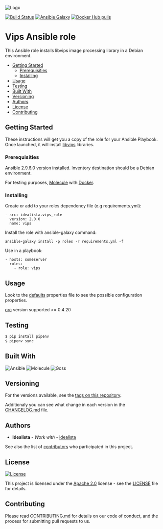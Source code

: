 ![Logo](https://raw.githubusercontent.com/idealista/vips_role/master/logo.gif)

[![Build Status](https://travis-ci.org/idealista/vips_role.svg?branch=master)](https://travis-ci.org/idealista/vips_role)
[![Ansible Galaxy](https://img.shields.io/badge/galaxy-idealista.vips__role-B62682.svg)](https://galaxy.ansible.com/idealista/vips_role)
[![Docker Hub pulls](https://img.shields.io/docker/pulls/idealista/vips.svg)](https://hub.docker.com/r/idealista/vips/)

# Vips Ansible role

This Ansible role installs libvips image processing library in a Debian environment.

- [Getting Started](#getting-started)
	- [Prerequisities](#prerequisities)
	- [Installing](#installing)
- [Usage](#usage)
- [Testing](#testing)
- [Built With](#built-with)
- [Versioning](#versioning)
- [Authors](#authors)
- [License](#license)
- [Contributing](#contributing)

## Getting Started

These instructions will get you a copy of the role for your Ansible Playbook. Once launched, it will install [libvips](https://libvips.github.io/libvips/) libraries.

### Prerequisities

Ansible 2.9.6.0 version installed.
Inventory destination should be a Debian environment.

For testing purposes, [Molecule](https://molecule.readthedocs.io/) with [Docker](https://www.docker.com/).

### Installing

Create or add to your roles dependency file (e.g requirements.yml):

```
- src: idealista.vips_role
  version: 2.0.0
  name: vips
```

Install the role with ansible-galaxy command:

```
ansible-galaxy install -p roles -r requirements.yml -f
```

Use in a playbook:

```
- hosts: someserver
  roles:
    - role: vips
```

## Usage

Look to the [defaults](defaults/main.yml) properties file to see the possible configuration properties.

[orc](https://github.com/GStreamer/orc) version supported >= 0.4.20

## Testing

```sh
$ pip install pipenv
$ pipenv sync
```

## Built With

![Ansible](https://img.shields.io/badge/ansible-2.9.6.0-green.svg)
![Molecule](https://img.shields.io/badge/molecule-2.22.0-green.svg)
![Goss](https://img.shields.io/badge/goss-0.3.7-green.svg)

## Versioning

For the versions available, see the [tags on this repository](https://github.com/idealista/vips_role/tags).

Additionaly you can see what change in each version in the [CHANGELOG.md](CHANGELOG.md) file.

## Authors

* **Idealista** - *Work with* - [idealista](https://github.com/idealista)

See also the list of [contributors](https://github.com/idealista/vips_role/contributors) who participated in this project.

## License

[![License](https://img.shields.io/badge/License-Apache%202.0-blue.svg)](https://opensource.org/licenses/Apache-2.0)

This project is licensed under the [Apache 2.0](https://www.apache.org/licenses/LICENSE-2.0) license - see the [LICENSE](LICENSE) file for details.

## Contributing

Please read [CONTRIBUTING.md](.github/CONTRIBUTING.md) for details on our code of conduct, and the process for submitting pull requests to us.
